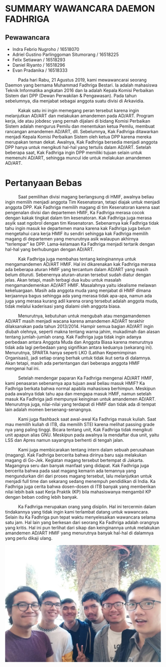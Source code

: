 # SUMMARY WAWANCARA DAEMON FADHRIGA

## Pewawancara
- Indra Febrio Nugroho / 16518070
- Adriel Gustino Parlinggoman Situmorang / 16518225
- Felix Setiawan / 16518293
- Daniel Riyanto / 16518296
- Evan Pradanika / 16518333

&emsp;&emsp;&emsp;Pada hari Rabu, 21 Agustus 2019, kami mewawancarai seorang Daemon yang bernama Muhammad Fadhriga Bestari.
Ia adalah mahasiswa Teknik Informatika angkatan 2016 dan Ia adalah Kepala Komisi Perbaikan Sistem dari DPP (Dewan Perwakilan
& Pengawasan). Pada tahun sebelumnya, dia menjabat sebagai anggota suatu divisi di Arkavidia.

&emsp;&emsp;&emsp;Kakak satu ini ingin memegang peran tersebut karena ingin melanjutkan AD/ART dan melakukan amandemen pada AD/ART. Program kerja, ide atau jobdesc yang pernah dijalani di bidang Komisi Perbaikan Sistem adalah mengurus Pemilu dan
menentukan ketua Pemilu, membuat rancangan amandemen AD/ART, dll. Sebelumnya, Kak Fadhriga ditawarkan menjadi
Kepala Komisi Perbaikan Sistem oleh ketua DPP karena mereka merupakan teman dekat. Awalnya, Kak Fadhriga bersedia menjadi
anggota DPP hanya untuk mengikuti hal-hal yang tertulis dalam AD/ART. Setelah beberapa saat, Kak Fadhriga ingin DPP memiliki
tujuan selain untuk memenuhi AD/ART, sehingga muncul ide untuk melakukan amandemen AD/ART.

# Pertanyaan Bebas

&emsp;&emsp;&emsp;Saat pemilihan divisi magang berlangsung di HMIF, awalnya beliau ingin memilih menjadi anggota Tim Kesenatoran, tetapi diajak untuk menjadi anggota DPP. Kak Fadhriga memilih magang di tim Kesenatoran karena saat pengenalan divisi dan departemen HMIF, Ka Fadhriga merasa
cocok dengan kakak tingkat dalam tim kesenatoran. Kak Fadhriga juga merasa asyik saat ngobrol dengan tim Kesenatoran. Sebenarnya kak Fadhriga tidak tahu ingin masuk ke departemen mana karena kak Fadhriga juga
belum mengetahui cara kerja HMIF itu sendiri sehingga kak Fadhriga memilih magang di departemen yang menurutnya asik walaupun akhirnya "terlempar" ke DPP. Lama-kelamaan Ka Fadhriga menjadi tertarik dengan hal-hal yang berhubungan dengan AD/ART.

&emsp;&emsp;&emsp;Kak Fadhriga juga membahas tentang keinginannya untuk mengamandemen AD/ART HMIF. Hal ini dikarenakan kak Fadhriga
merasa ada beberapa aturan HMIF yang tercantum dalam AD/ART yang masih belum dituruti. Sebenernya aturan-aturan
tersebut sudah diatur dengan jelas. Akan tetapi, masih terbagi dua kubu untuk masalah mengamandemenkan AD/ART HMIF.
Masalahnya yaitu idealisme melawan kekeluargaan. Masih ada anggota muda yang menjabat di HMIF dimana kerjaannya bagus
sehingga ada yang merasa tidak apa-apa, namun ada juga yang merasa kurang adil karena orang tersebut adalah anggota
muda, tidak melalui kaderisasi yang dialami oleh anggota biasa.

&emsp;&emsp;&emsp;Menurutnya, kebutuhan untuk mengubah atau mengamandemen AD/ART masih menjadi wacana karena amandemen AD/ART terakhir dilaksanakan pada tahun 2013/2014. Hampir semua bagian AD/ART ingin diubah olehnya, seperti makna tentang warna jahim, mukadimah dan alasan tentang jumlah-jumlah orang. Kak Fadhriga juga tidak ingin adanya perbedaan antara Anggota Muda dan Anggota Biasa karena menurutnya tidak ada lagi perbedaan yang signifikan antara keduanya (sekarang ini). Menurutnya, SPARTA hanya seperti LKO (Latihan Kepemimpinan Organisasi), jadi setiap orang berhak untuk tidak ikut serta di dalamnya. Akan tetapi, masih ada pertentangan dari beberapa anggota HMIF mengenai hal ini.

&emsp;&emsp;&emsp;Setelah mendengar paparan Ka Fadhriga mengenai AD/ART HMIF, kami penasaran sebenarnya apa tujuan awal beliau masuk HMIF? Ka Fadhriga berkata bahwa normal apabila mahasiswa berhimpun. Meskipun pada awalnya tidak tahu apa dan mengapa masuk HMIF, namun setelah masuk Ka Fadhriga jadi mempunyai keinginan untuk amandemen AD/ART. Menurutnya juga, nilai-nilai yang terdapat di HMIF dan tidak ada di tempat lain adalah momen bersenang-senangnya. 

&emsp;&emsp;&emsp;Kami juga flashback saat awal-awal Ka Fadhriga masuk kuliah. Saat mau memilih kuliah di ITB, dia memilih STEI karena melihat passing grade nya yang paling tinggi. Bicara tentang unit, Kak Fadhriga tidak mengikuti unit apapun alias GNU. Meskipun pada awalnya Ia mendaftar dua unit, yaitu LSS dan Apres namun sayangnya berhenti di tengah jalan.

&emsp;&emsp;&emsp;Kami juga membicarakan tentang intern dalam sebuah perusahaan (magang). Kak Fadhriga bercerita bahwa dirinya
baru saja melakukan magang di Go-Jek.  Kegiatan magang tersebut bertempat di Jakarta. Magangnya seru dan banyak
manfaat yang didapat. Kak Fadhriga juga bercerita bahwa pada saat magang kemarin ada temannya yang mengundurkan
diri dari proses magang tersebut, lalu melanjutkan untuk menjadi full time dan sekarang sedang menempuh pendidikan
di India. Ka Fadhriga juga cerita bahwa dosen-dosen di ITB banyak yang memberikan nilai lebih baik saat Kerja Praktik
(KP) bila mahasiswanya mengambil KP dengan beban coding lebih banyak.

&emsp;&emsp;&emsp;Ka Fadhriga merupakan orang yang disiplin. Hal ini tercermin dalam tindakannya yang tidak ingin kami terlambat datang untuk wawancara. Selain itu Ka Fadhriga pun tepat waktu menyelesaikan wawancara selama satu jam. Hal lain yang berkesan dari seorang Ka Fadhriga adalah orangnya yang kritis. Hal ini pun terlihat dari sikap dan keinginannya untuk melakukan amandemen AD/ART HMIF yang menurutnya banyak hal-hal di dalamnya yang perlu dikaji ulang.

<p align="center">
  <img src="16518070-16518129-16518293-16518296-16518333.jpg" alt="Kak Fadhriga"/>
</p>
